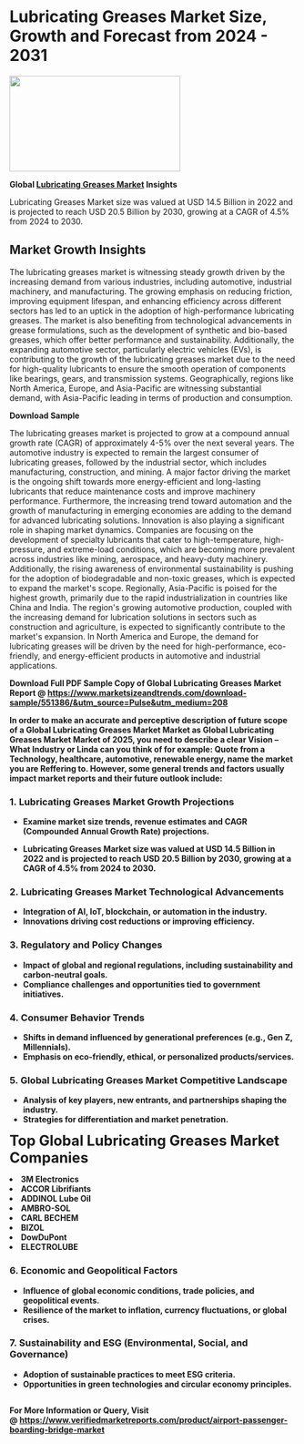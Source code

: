 <H1>Lubricating Greases Market Size, Growth and Forecast from 2024 - 2031</H1><img class="aligncenter size-medium wp-image-584254" src="https://thirdeyenews.in/wp-content/uploads/2024/09/Global-Market-Research-300x168.jpeg" alt="" width="300" height="168" /><p><strong>Global&nbsp;<a href="https://www.marketsizeandtrends.com/download-sample/551386/&amp;utm_source=Pulse&amp;utm_medium=208">Lubricating Greases Market</a> Insights</strong></p><p>Lubricating Greases Market size was valued at USD 14.5 Billion in 2022 and is projected to reach USD 20.5 Billion by 2030, growing at a CAGR of 4.5% from 2024 to 2030.</p><p><h2>Market Growth Insights</h2> <p>The lubricating greases market is witnessing steady growth driven by the increasing demand from various industries, including automotive, industrial machinery, and manufacturing. The growing emphasis on reducing friction, improving equipment lifespan, and enhancing efficiency across different sectors has led to an uptick in the adoption of high-performance lubricating greases. The market is also benefiting from technological advancements in grease formulations, such as the development of synthetic and bio-based greases, which offer better performance and sustainability. Additionally, the expanding automotive sector, particularly electric vehicles (EVs), is contributing to the growth of the lubricating greases market due to the need for high-quality lubricants to ensure the smooth operation of components like bearings, gears, and transmission systems. Geographically, regions like North America, Europe, and Asia-Pacific are witnessing substantial demand, with Asia-Pacific leading in terms of production and consumption.</p> <p><strong>Download Sample</strong></p> <p>The lubricating greases market is projected to grow at a compound annual growth rate (CAGR) of approximately 4-5% over the next several years. The automotive industry is expected to remain the largest consumer of lubricating greases, followed by the industrial sector, which includes manufacturing, construction, and mining. A major factor driving the market is the ongoing shift towards more energy-efficient and long-lasting lubricants that reduce maintenance costs and improve machinery performance. Furthermore, the increasing trend toward automation and the growth of manufacturing in emerging economies are adding to the demand for advanced lubricating solutions. Innovation is also playing a significant role in shaping market dynamics. Companies are focusing on the development of specialty lubricants that cater to high-temperature, high-pressure, and extreme-load conditions, which are becoming more prevalent across industries like mining, aerospace, and heavy-duty machinery. Additionally, the rising awareness of environmental sustainability is pushing for the adoption of biodegradable and non-toxic greases, which is expected to expand the market's scope. Regionally, Asia-Pacific is poised for the highest growth, primarily due to the rapid industrialization in countries like China and India. The region's growing automotive production, coupled with the increasing demand for lubrication solutions in sectors such as construction and agriculture, is expected to significantly contribute to the market's expansion. In North America and Europe, the demand for lubricating greases will be driven by the need for high-performance, eco-friendly, and energy-efficient products in automotive and industrial applications.</p> <p><strong></p><p><span class=""><strong>Download Full PDF Sample Copy of Global Lubricating Greases Market Report</strong> @ <a href="https://www.marketsizeandtrends.com/download-sample/551386/&amp;utm_source=Pulse&amp;utm_medium=208" target="_blank">https://www.marketsizeandtrends.com/download-sample/551386/&amp;utm_source=Pulse&amp;utm_medium=208</a></span></p><p>In order to make an accurate and perceptive description of future scope of a Global&nbsp;Lubricating Greases Market Market as Global&nbsp;Lubricating Greases Market Market of 2025, you need to describe a clear Vision &ndash; What Industry or Linda can you think of for example: Quote from a Technology, healthcare, automotive, renewable energy, name the market you are Reffering to. However, some general trends and factors usually impact market reports and their future outlook include:</p><h3>1.&nbsp;<strong>Lubricating Greases Market Growth Projections</strong></h3><ul><li>Examine market size trends, revenue estimates and CAGR (Compounded Annual Growth Rate) projections.</li><li><p>Lubricating Greases Market size was valued at USD 14.5 Billion in 2022 and is projected to reach USD 20.5 Billion by 2030, growing at a CAGR of 4.5% from 2024 to 2030.</p></li></ul><h3>2.&nbsp;<strong>Lubricating Greases Market Technological Advancements</strong></h3><ul><li>Integration of AI, IoT, blockchain, or automation in the industry.</li><li>Innovations driving cost reductions or improving efficiency.</li></ul><h3>3.&nbsp;<strong>Regulatory and Policy Changes</strong></h3><ul><li>Impact of global and regional regulations, including sustainability and carbon-neutral goals.</li><li>Compliance challenges and opportunities tied to government initiatives.</li></ul><h3>4.&nbsp;<strong>Consumer Behavior Trends</strong></h3><ul><li>Shifts in demand influenced by generational preferences (e.g., Gen Z, Millennials).</li><li>Emphasis on eco-friendly, ethical, or personalized products/services.</li></ul><h3>5.&nbsp;<strong>Global Lubricating Greases Market Competitive Landscape</strong></h3><ul><li>Analysis of key players, new entrants, and partnerships shaping the industry.</li><li>Strategies for differentiation and market penetration.</li></ul><p data-pm-slice="1 1 []"><span style="color: inherit; font-family: inherit; font-size: 25px;">Top Global Lubricating Greases Market Companies</span></p><div class="" data-test-id=""><p><li>3M Electronics</li><li> ACCOR Librifiants</li><li> ADDINOL Lube Oil</li><li> AMBRO-SOL</li><li> CARL BECHEM</li><li> BIZOL</li><li> DowDuPont</li><li> ELECTROLUBE</li></p></div><h3>6.&nbsp;<strong>Economic and Geopolitical Factors</strong></h3><ul><li>Influence of global economic conditions, trade policies, and geopolitical events.</li><li>Resilience of the market to inflation, currency fluctuations, or global crises.</li></ul><h3>7.&nbsp;<strong>Sustainability and ESG (Environmental, Social, and Governance)</strong></h3><ul><li>Adoption of sustainable practices to meet ESG criteria.</li><li>Opportunities in green technologies and circular economy principles.</li></ul><h2><strong style="font-size: 14px;">For More Information or Query, Visit @&nbsp;</strong><a style="background-color: #ffffff; font-size: 14px;" href="https://www.marketsizeandtrends.com/report/lubricating-greases-market/" target="_blank">https://www.verifiedmarketreports.com/product/airport-passenger-boarding-bridge-market</a></h2>
